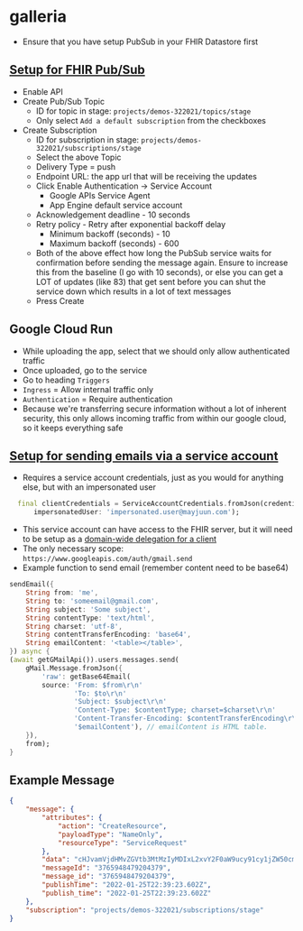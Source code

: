 # galleria

- Ensure that you have setup PubSub in your FHIR Datastore first

## [Setup for FHIR Pub/Sub](https://cloud.google.com/healthcare-api/docs/how-tos/pubsub)

- Enable API
- Create Pub/Sub Topic 
    - ID for topic in stage: ```projects/demos-322021/topics/stage```
    - Only select ```Add a default subscription``` from the checkboxes
- Create Subscription
    - ID for subscription in stage: ```projects/demos-322021/subscriptions/stage```
    - Select the above Topic
    - Delivery Type = push
    - Endpoint URL: the app url that will be receiving the updates
    - Click Enable Authentication -> Service Account
        - Google APIs Service Agent
        - App Engine default service account
    - Acknowledgement deadline - 10 seconds 
    - Retry policy - Retry after exponential backoff delay 
        - Minimum backoff (seconds) - 10
        - Maximum backoff (seconds) - 600
    - Both of the above effect how long the PubSub service waits for confirmation before sending the message again. Ensure to increase this from the baseline (I go with 10 seconds), or else you can get a LOT of updates (like 83) that get sent before you can shut the service down which results in a lot of text messages
    - Press Create

## Google Cloud Run
- While uploading the app, select that we should only allow authenticated traffic
- Once uploaded, go to the service
- Go to heading ```Triggers```
- ```Ingress``` = Allow internal traffic only
- ```Authentication``` = Require authentication
- Because we're transferring secure information without a lot of inherent security, this only allows incoming traffic from within our google cloud, so it keeps everything safe

## [Setup for sending emails via a service account](https://stackoverflow.com/questions/55062040/flutter-googleapis-gmail-api-send-email-returns-400-bad-request)

- Requires a service account credentials, just as you would for anything else, but with an impersonated user
```dart
  final clientCredentials = ServiceAccountCredentials.fromJson(credentials,
      impersonatedUser: 'impersonated.user@mayjuun.com');
```
- This service account can have access to the FHIR server, but it will need to be setup as a [domain-wide delegation for a client](https://support.google.com/a/answer/162106?product_name=UnuFlow&hl=en&visit_id=637803216817936373-460879578&rd=1&src=supportwidget0&hl=en#zippy=%2Cset-up-domain-wide-delegation-for-a-client)
- The only necessary scope: ```https://www.googleapis.com/auth/gmail.send```    
- Example function to send email (remember content need to be base64)
```dart
sendEmail({
    String from: 'me',
    String to: 'someemail@gmail.com',
    String subject: 'Some subject',
    String contentType: 'text/html',
    String charset: 'utf-8',
    String contentTransferEncoding: 'base64',
    String emailContent: '<table></table>',
}) async {
(await getGMailApi()).users.messages.send(
    gMail.Message.fromJson({
        'raw': getBase64Email(
        source: 'From: $from\r\n'
                'To: $to\r\n'
                'Subject: $subject\r\n'
                'Content-Type: $contentType; charset=$charset\r\n'
                'Content-Transfer-Encoding: $contentTransferEncoding\r\n\r\n'
                '$emailContent'), // emailContent is HTML table.
    }),
    from);
}
```

## Example Message

```json
{
    "message": {
        "attributes": {
            "action": "CreateResource",
            "payloadType": "NameOnly",
            "resourceType": "ServiceRequest"
        },
        "data": "cHJvamVjdHMvZGVtb3MtMzIyMDIxL2xvY2F0aW9ucy91cy1jZW50cmFsMS9kYXRhc2V0cy9zdGFnZS9maGlyU3RvcmVzL3N0YWdlL2ZoaXIvU2VydmljZVJlcXVlc3QvZWUzMzQ1ZGYtYzRmMy00ZGEzLWFiYzQtNzE1Zjk2NTBhMzIw",
        "messageId": "3765948479204379",
        "message_id": "3765948479204379",
        "publishTime": "2022-01-25T22:39:23.602Z",
        "publish_time": "2022-01-25T22:39:23.602Z"
    },
    "subscription": "projects/demos-322021/subscriptions/stage"
}
```
